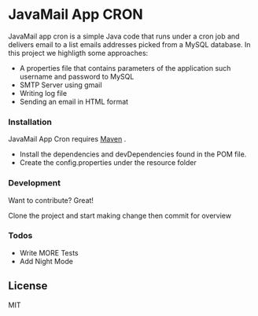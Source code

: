 # JavaMail App CRON


JavaMail app cron is a simple Java code that runs under a cron job and delivers email to a list emails addresses picked from a MySQL database.
In this project we highligth some approaches:

- A properties file that contains parameters of the application such username and password to MySQL
- SMTP Server using gmail
- Writing log file
- Sending an email in HTML format

### Installation

JavaMail App Cron requires [Maven](https://mvnrepository.com/) .

- Install the dependencies and devDependencies found in the POM file.
- Create the config.properties under the resource folder

### Development

Want to contribute? Great!

Clone the project and start making change then commit for overview


### Todos

 - Write MORE Tests
 - Add Night Mode

License
----

MIT



